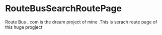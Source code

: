 # RouteBusSearchRoutePage
 Route Bus . com is the dream  project of mine  .This is serach route page of this huge progject
